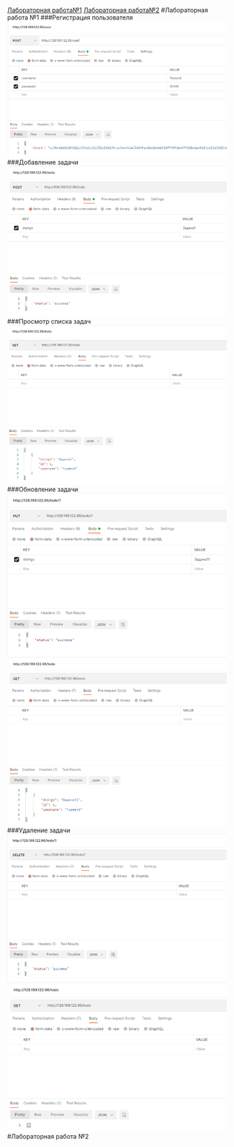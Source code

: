 [Лабораторная работа№1](#lab1)
[Лабораторная работа№2](#lab2)
<a name="lab1"></a>
#Лабораторная работа №1
###Регистрация пользователя
![1](https://github.com/TureevS/SIT_REST_API/blob/master/lab1_screens/1.PNG)
###Добавление задачи
![2](https://github.com/TureevS/SIT_REST_API/blob/master/lab1_screens/2.PNG)
###Просмотр списка задач
![3](https://github.com/TureevS/SIT_REST_API/blob/master/lab1_screens/3.PNG)
###Обновление задачи
![4](https://github.com/TureevS/SIT_REST_API/blob/master/lab1_screens/4.PNG)
![5](https://github.com/TureevS/SIT_REST_API/blob/master/lab1_screens/5.PNG)
###Удаление задачи
![6](https://github.com/TureevS/SIT_REST_API/blob/master/lab1_screens/6.PNG)
![7](https://github.com/TureevS/SIT_REST_API/blob/master/lab1_screens/7.PNG)
<a name="lab2"></a>
#Лабораторная работа №2
